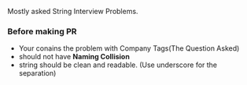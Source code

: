 Mostly asked String Interview Problems.

### Before making PR

 - Your *<Filename>* conains the problem with Company Tags(The Question Asked)
 - *<Filename>* should not have **Naming Collision**
 - *<Filename>* string should be clean and readable. (Use underscore for the separation)
